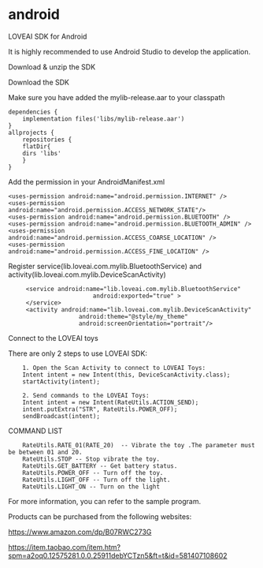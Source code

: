 # android
LOVEAI SDK for Android

It is highly recommended to use Android Studio to develop the application.

Download & unzip the SDK

Download the SDK

Make sure you have added the mylib-release.aar to your classpath

    dependencies {
        implementation files('libs/mylib-release.aar')
    }
    allprojects {
        repositories {
        flatDir{
        dirs 'libs'
        }
    }

Add the permission in your AndroidManifest.xml

	<uses-permission android:name="android.permission.INTERNET" />
	<uses-permission android:name="android.permission.ACCESS_NETWORK_STATE"/>
	<uses-permission android:name="android.permission.BLUETOOTH" />
	<uses-permission android:name="android.permission.BLUETOOTH_ADMIN" />
	<uses-permission android:name="android.permission.ACCESS_COARSE_LOCATION" />
	<uses-permission android:name="android.permission.ACCESS_FINE_LOCATION" />

Register service(lib.loveai.com.mylib.BluetoothService) and activity(lib.loveai.com.mylib.DeviceScanActivity)

		 <service android:name="lib.loveai.com.mylib.BluetoothService"
							android:exported="true" >
		 </service>
		 <activity android:name="lib.loveai.com.mylib.DeviceScanActivity"
						android:theme="@style/my_theme"
						android:screenOrientation="portrait"/>
						
Connect to the LOVEAI toys

There are only 2 steps to use LOVEAI SDK:

        1. Open the Scan Activity to connect to LOVEAI Toys:
        Intent intent = new Intent(this, DeviceScanActivity.class);
        startActivity(intent);

        2. Send commands to the LOVEAI Toys:
        Intent intent = new Intent(RateUtils.ACTION_SEND);
        intent.putExtra("STR", RateUtils.POWER_OFF);
        sendBroadcast(intent);


COMMAND LIST

        RateUtils.RATE_01(RATE_20)  -- Vibrate the toy .The parameter must be between 01 and 20.
        RateUtils.STOP -- Stop vibrate the toy.
        RateUtils.GET_BATTERY -- Get battery status.
        RateUtils.POWER_OFF -- Turn off the toy.
        RateUtils.LIGHT_OFF -- Turn off the light.
        RateUtils.LIGHT_ON -- Turn on the light

 For more information, you can refer to the sample program.
 
 Products can be purchased from the following websites:
 
 https://www.amazon.com/dp/B07RWC273G
 
 https://item.taobao.com/item.htm?spm=a2oq0.12575281.0.0.25911debYCTzn5&ft=t&id=581407108602
